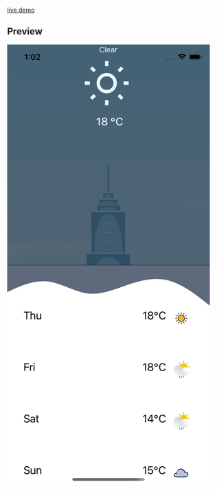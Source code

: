 [live demo](https://expo.io/@bouba_king/projects/weather-app-native)

## Preview

![weather app](/image/preview.png)